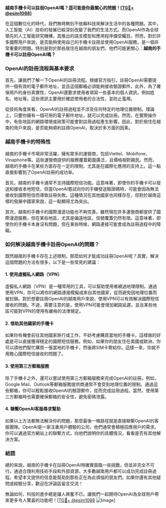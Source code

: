 **越南手機卡可以註冊OpenAI嗎？這可能是你最關心的問題！[[TG💪+ @esim1088](https://t.me/s/esim1088)]**

在這個數位化的時代，我們無時無刻不依賴科技來解決生活中的各種問題。其中，人工智能（AI）技術的發展已經深刻改變了我們的生活方式。而OpenAI作為全球領先的人工智能研究機構，其推出的語言模型和應用程序備受矚目。然而，對於許多國際用戶來說，是否能夠使用自己的手機卡註冊並使用OpenAI服務，是一個非常重要的問題。特別是對於那些居住在越南的朋友們，他們可能更關心：**越南的手機卡可以註冊OpenAI嗎？**

### OpenAI的註冊流程與基本要求

首先，讓我們了解一下OpenAI的註冊流程。根據官方指引，註冊OpenAI需要提供一個有效的電子郵件地址，並且這個郵箱必須能夠接收驗證郵件。此外，為了確保用戶的身份真實性，OpenAI還要求使用者填寫一些基本的個人資訊，例如姓名、地址等。這些資訊主要用於確認使用者的合法性，並防止濫用。

從技術角度來看，OpenAI的註冊過程並不涉及任何特定的地理位置限制。理論上，只要你擁有一個可用的電子郵件地址，就可以完成註冊。然而，在實際操作中，有些地區的網路環境或政策可能會對註冊過程產生影響。因此，對於居住在越南的用戶來說，是否能夠順利註冊OpenAI，取決於多方面的因素。

### 越南手機卡的特殊性

越南的手機卡市場非常活躍，擁有眾多的運營商，包括Viettel、Mobifone、Vinaphone等。這些運營商提供的服務覆蓋範圍廣泛，且價格相對親民。然而，越南的手機卡在某些方面存在一定的限制，尤其是在國際化應用的支持上。這一點直接影響到了OpenAI註冊的成功率。

首先，越南的手機卡通常不支持國際短信功能。這意味著，即使你的手機卡可以發送和接收本地短信，但當OpenAI嘗試向你的手機發送驗證碼時，可能會因為無法接收到國際短信而導致註冊失敗。這種情況在其他國家也同樣存在，但對於越南這樣的發展中國家來說，這一點顯得尤為突出。

其次，越南的手機卡的國際漫遊功能也不夠完善。雖然現在許多運營商都提供了國際漫遊服務，但在某些地區，尤其是偏遠地區，信號覆蓋仍然有限。這意味著，即使你的手機卡本身沒有問題，但在某些時候，網路連接可能會成為註冊過程中的障礙。

### 如何解決越南手機卡註冊OpenAI的問題？

既然越南的手機卡存在上述限制，那麼如何才能成功註冊OpenAI呢？其實，解決這個問題的方法有很多，以下是一些常見的建議：

#### 1. 使用虛擬私人網路（VPN）

虛擬私人網路（VPN）是一種常用的工具，可以幫助使用者繞過地理限制。通過使用VPN，你可以將你的網路連接模擬成來自其他國家，從而避免因地理位置而被封鎖。對於想要註冊OpenAI的越南用戶來說，使用VPN可以有效解決國際短信接收的問題。不過，需要注意的是，使用VPN可能會增加網路延遲，並且某些地區可能對VPN的使用有嚴格的法律規定。

#### 2. 借助其他國家的手機卡

如果你有機會前往其他國家旅行或工作，不妨考慮購買當地的手機卡。這樣做的好處是可以直接獲得穩定的國際短信服務。例如，如果你的朋友住在美國或歐洲，你可以請他們幫忙購買一張當地的手機卡，然後將SIM卡寄給你。這樣一來，你就不用擔心國際短信接收的問題了。

#### 3. 使用第三方郵箱服務

除了手機卡之外，還可以嘗試使用第三方郵箱服務來完成OpenAI的註冊。例如，Google Mail、Outlook等郵箱服務提供商通常不會受到地理位置的限制。通過這些郵箱，你可以輕鬆接收OpenAI的驗證郵件，從而完成註冊過程。當然，使用第三方郵箱時也需要確保郵箱的安全性，避免密碼泄露。

#### 4. 聯繫OpenAI客服尋求幫助

如果以上方法都無法解決你的問題，那麼最後一條路徑就是直接聯繫OpenAI的客服團隊。OpenAI是一家注重用戶體驗的公司，他們通常會積極回應用戶的需求。你可以通過官方網站上的聯繫方式，向他們說明你的具體情況，看看是否有其他解決方案。

### 結語

總的來說，越南的手機卡在註冊OpenAI時確實面臨一些挑戰，但並非完全不可行。通過合理利用技術手段和外部資源，大多數越南用戶都可以成功完成註冊過程。希望本文提供的信息能幫助到那些正在為此煩惱的朋友們。如果你還有其他疑問或經驗分享，歡迎在評論區留言交流！

無論如何，科技的進步總是讓人興奮不已。讓我們一起期待OpenAI為全球用戶帶來更多令人驚喜的功能吧！[[TG💪+ @esim1088](https://t.me/s/esim1088) ![Image](https://i.postimg.cc/4NQfJmqS/Snipaste-2025-05-13-00-14-12.png)]